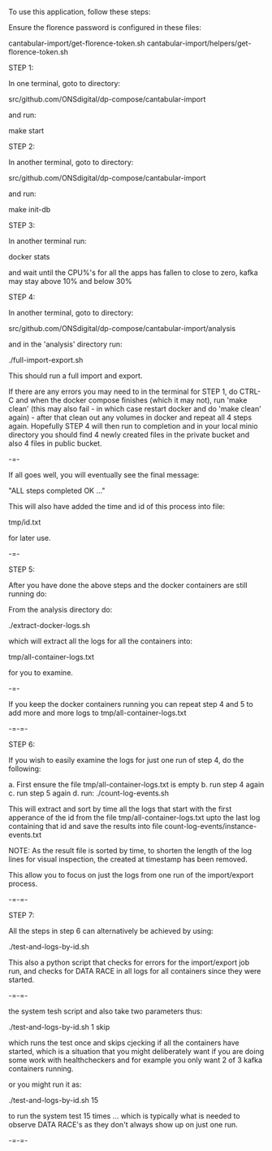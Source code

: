 To use this application, follow these steps:

Ensure the florence password is configured in these files:

cantabular-import/get-florence-token.sh
cantabular-import/helpers/get-florence-token.sh


STEP 1:

In one terminal, goto to directory:

src/github.com/ONSdigital/dp-compose/cantabular-import

and run:

make start

STEP 2:

In another terminal, goto to directory:

src/github.com/ONSdigital/dp-compose/cantabular-import

and run:

make init-db

STEP 3:

In another terminal run:

docker stats

and wait until the CPU%'s for all the apps has fallen to close to zero, kafka may stay above 10% and below 30%

STEP 4:

In another terminal, goto to directory:

src/github.com/ONSdigital/dp-compose/cantabular-import/analysis

and in the 'analysis' directory run:

./full-import-export.sh

This should run a full import and export.

If there are any errors you may need to in the terminal for STEP 1, do CTRL-C and when the docker compose finishes (which it may not), run 'make clean' (this may also fail - in which case restart docker and do 'make clean' again) - after that clean out any volumes in docker and repeat all 4 steps again. Hopefully STEP 4 will then run to completion and in your local minio directory you should find 4 newly created files in the private bucket and also 4 files in public bucket.

-=-

If all goes well, you will eventually see the final message:

"ALL steps completed OK ..."


This will also have added the time and id of this process into file:

tmp/id.txt

for later use.

-=-

STEP 5:

After you have done the above steps and the docker containers are still running do:

From the analysis directory do:

./extract-docker-logs.sh

which will extract all the logs for all the containers into:

tmp/all-container-logs.txt

for you to examine.

-=-

If you keep the docker containers running you can repeat step 4 and 5 to add more and more logs
to tmp/all-container-logs.txt


-=-=-

STEP 6:

If you wish to easily examine the logs for just one run of step 4, do the following:

a. First ensure the file tmp/all-container-logs.txt is empty
b. run step 4 again
c. run step 5 again
d. run:
  ./count-log-events.sh

  This will extract and sort by time all the logs that start with the first apperance of the id
  from the file tmp/all-container-logs.txt upto the last log containing that id and save the
  results into file count-log-events/instance-events.txt

  NOTE: As the result file is sorted by time, to shorten the length of the log lines for
        visual inspection, the created at timestamp has been removed.

  This allow you to focus on just the logs from one run of the import/export process.

-=-=-

STEP 7:

All the steps in step 6 can alternatively be achieved by using:

./test-and-logs-by-id.sh

This also a python script that checks for errors for the import/export job run,
and checks for DATA RACE in all logs for all containers since they were started.

-=-=-

the system tesh script and also take two parameters thus:

./test-and-logs-by-id.sh 1 skip

which runs the test once and skips cjecking if all the containers have started, which is a situation
that you might deliberately want if you are doing some work with healthcheckers and for example
you only want 2 of 3 kafka containers running.

or you might run it as:

./test-and-logs-by-id.sh 15

to run the system test 15 times ... which is typically what is needed to observe DATA RACE's
as they don't always show up on just one run.

-=-=-
